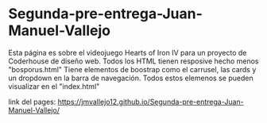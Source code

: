 # Segunda-pre-entrega-Juan-Manuel-Vallejo


Esta página es sobre el videojuego Hearts of Iron IV para un proyecto de Coderhouse de diseño web.
Todos los HTML tienen resposive hecho menos "bosporus.html"
Tiene elementos de boostrap como el carrusel, las cards y un dropdown en la barra de navegación. Todos estos elemenos se pueden visualizar en el "index.html"

link del pages: https://jmvallejo12.github.io/Segunda-pre-entrega-Juan-Manuel-Vallejo/

